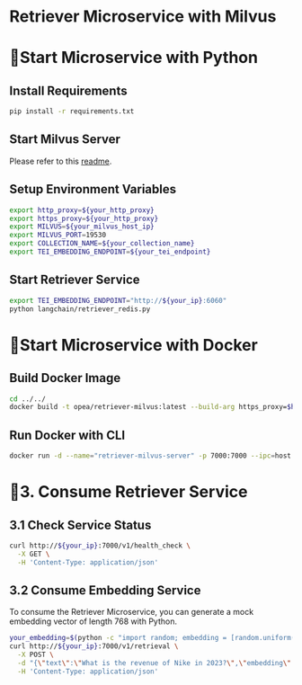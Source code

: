 # Retriever Microservice with Milvus

# 🚀Start Microservice with Python

## Install Requirements

```bash
pip install -r requirements.txt
```

## Start Milvus Server

Please refer to this [readme](../../../vectorstores/langchain/milvus/README.md).

## Setup Environment Variables

```bash
export http_proxy=${your_http_proxy}
export https_proxy=${your_http_proxy}
export MILVUS=${your_milvus_host_ip}
export MILVUS_PORT=19530
export COLLECTION_NAME=${your_collection_name}
export TEI_EMBEDDING_ENDPOINT=${your_tei_endpoint}
```

## Start Retriever Service

```bash
export TEI_EMBEDDING_ENDPOINT="http://${your_ip}:6060"
python langchain/retriever_redis.py
```

# 🚀Start Microservice with Docker

## Build Docker Image

```bash
cd ../../
docker build -t opea/retriever-milvus:latest --build-arg https_proxy=$https_proxy --build-arg http_proxy=$http_proxy -f comps/retrievers/langchain/milvus/docker/Dockerfile .
```

## Run Docker with CLI

```bash
docker run -d --name="retriever-milvus-server" -p 7000:7000 --ipc=host -e http_proxy=$http_proxy -e https_proxy=$https_proxy -e TEI_EMBEDDING_ENDPOINT=${your_tei_endpoint} -e MILVUS=${your_milvus_host_ip}  opea/retriever-milvus:latest
```

# 🚀3. Consume Retriever Service

## 3.1 Check Service Status

```bash
curl http://${your_ip}:7000/v1/health_check \
  -X GET \
  -H 'Content-Type: application/json'
```

## 3.2 Consume Embedding Service

To consume the Retriever Microservice, you can generate a mock embedding vector of length 768 with Python.

```bash
your_embedding=$(python -c "import random; embedding = [random.uniform(-1, 1) for _ in range(768)]; print(embedding)")
curl http://${your_ip}:7000/v1/retrieval \
  -X POST \
  -d "{\"text\":\"What is the revenue of Nike in 2023?\",\"embedding\":${your_embedding}}" \
  -H 'Content-Type: application/json'
```

